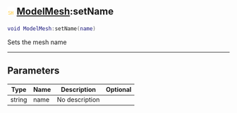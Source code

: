 ## ![shared](../../.gitbook/assets/shared.png) [ModelMesh](https://iaswiki.rawr.dev/readme/modelmesh):setName

```lua
void ModelMesh:setName(name)
```

Sets the mesh name

------
## Parameters

| Type   | Name | Description | Optional |
| ------ | ---- | ----------- | -------: |
| string | name | No description |  |

